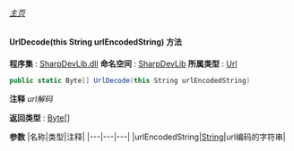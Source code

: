 ###### [主页](./Index.md "主页")
#### UrlDecode(this String urlEncodedString) 方法
**程序集** : [SharpDevLib.dll](./SharpDevLib.assembly.md "SharpDevLib.dll")
**命名空间** : [SharpDevLib](./SharpDevLib.namespace.md "SharpDevLib")
**所属类型** : [Url](./SharpDevLib.Url.md "Url")
``` csharp
public static Byte[] UrlDecode(this String urlEncodedString)
```
**注释**
*url解码*

**返回类型** : [Byte\[\]](https://learn.microsoft.com/en-us/dotnet/api/system.byte[] "Byte\[\]")

**参数**
|名称|类型|注释|
|---|---|---|
|urlEncodedString|[String](https://learn.microsoft.com/en-us/dotnet/api/system.string "String")|url编码的字符串|

